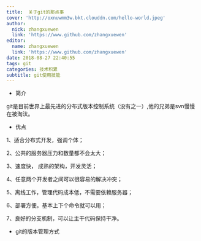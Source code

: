```yaml
---
title:  关于git的那点事
cover: 'http://oxnuwmm3w.bkt.clouddn.com/hello-world.jpeg'
author:
  nick: zhangxuewen
  link: 'https://www.github.com/zhangxuewen'
editor:
  name: zhangxuewen
  link: 'https://www.github.com/zhangxuewen'
date: 2018-08-27 22:40:55
tags: git
categories: 技术积累
subtitle: git使用技能
---
```

* 简介

git是目前世界上最先进的分布式版本控制系统（没有之一）,他的兄弟是svn慢慢在被淘汰。

* 优点

1、适合分布式开发，强调个体；

2、公共的服务器压力和数量都不会太大；

3、速度快， 成熟的架构，开发灵活；

4、任意两个开发者之间可以很容易的解决冲突；

5、离线工作，管理代码成本低，不需要依赖服务器；

6、部署方便。基本上下个命令就可以用；

7、良好的分支机制，可以让主干代码保持干净。

* git的版本管理方式
